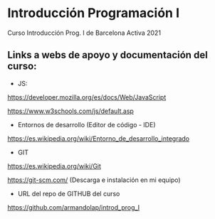 # Introducción Programación I 
Curso Introducción Prog. I de Barcelona Activa 2021

## Links a webs de apoyo y documentación del curso: 

- JS: 

https://developer.mozilla.org/es/docs/Web/JavaScript

https://www.w3schools.com/js/default.asp 

- Entornos de desarrollo (Editor de código - IDE)

https://es.wikipedia.org/wiki/Entorno_de_desarrollo_integrado 

- GIT 

https://es.wikipedia.org/wiki/Git 

https://git-scm.com/ (Descarga e instalación en mi equipo)

- URL del repo de GITHUB del curso 

https://github.com/armandolap/introd_prog_I  


